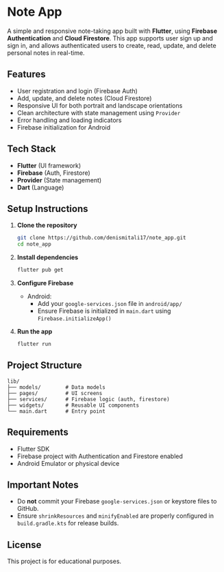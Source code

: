 # Note App

A simple and responsive note-taking app built with **Flutter**, using **Firebase Authentication** and **Cloud Firestore**. This app supports user sign up and sign in, and allows authenticated users to create, read, update, and delete personal notes in real-time.

## Features

- User registration and login (Firebase Auth)
- Add, update, and delete notes (Cloud Firestore)
- Responsive UI for both portrait and landscape orientations
- Clean architecture with state management using `Provider`
- Error handling and loading indicators
- Firebase initialization for Android

## Tech Stack

- **Flutter** (UI framework)
- **Firebase** (Auth, Firestore)
- **Provider** (State management)
- **Dart** (Language)

## Setup Instructions

1. **Clone the repository**
   ```bash
   git clone https://github.com/denismitali17/note_app.git
   cd note_app
   ```

2. **Install dependencies**
   ```bash
   flutter pub get
   ```

3. **Configure Firebase**
    - Android:
        - Add your `google-services.json` file in `android/app/`
        - Ensure Firebase is initialized in `main.dart` using `Firebase.initializeApp()`

4. **Run the app**
   ```bash
   flutter run
   ```

## Project Structure

```
lib/
├── models/        # Data models
├── pages/         # UI screens
├── services/      # Firebase logic (auth, firestore)
├── widgets/       # Reusable UI components
└── main.dart      # Entry point
```

## Requirements

- Flutter SDK
- Firebase project with Authentication and Firestore enabled
- Android Emulator or physical device

## Important Notes

- Do **not** commit your Firebase `google-services.json` or keystore files to GitHub.
- Ensure `shrinkResources` and `minifyEnabled` are properly configured in `build.gradle.kts` for release builds.

## License

This project is for educational purposes.

